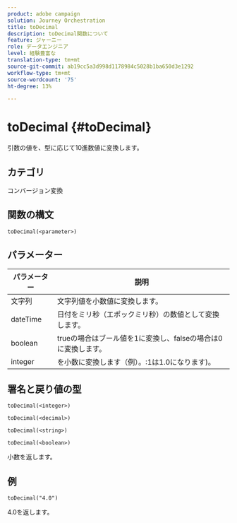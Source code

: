 ```yaml
---
product: adobe campaign
solution: Journey Orchestration
title: toDecimal
description: toDecimal関数について
feature: ジャーニー
role: データエンジニア
level: 経験豊富な
translation-type: tm+mt
source-git-commit: ab19cc5a3d998d1178984c5028b1ba650d3e1292
workflow-type: tm+mt
source-wordcount: '75'
ht-degree: 13%

---
```



# toDecimal {#toDecimal}

引数の値を、型に応じて10進数値に変換します。

## カテゴリ

コンバージョン変換

## 関数の構文

`toDecimal(<parameter>)`

## パラメーター

| パラメーター | 説明 |
|--- |--- |
| 文字列 | 文字列値を小数値に変換します。 |
| dateTime | 日付をミリ秒（エポックミリ秒）の数値として変換します。 |
| boolean | trueの場合はブール値を1に変換し、falseの場合は0に変換します。 |
| integer | を小数に変換します（例）。:1は1.0になります)。 |

## 署名と戻り値の型

`toDecimal(<integer>)`

`toDecimal(<decimal>)`

`toDecimal(<string>)`

`toDecimal(<boolean>)`

小数を返します。

## 例

`toDecimal("4.0")`

4.0を返します。
